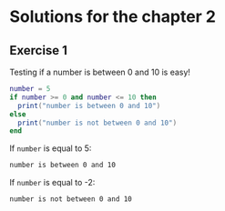 # Solutions for the chapter 2

## Exercise 1
Testing if a number is between 0 and 10 is easy!

```lua
number = 5
if number >= 0 and number <= 10 then
  print("number is between 0 and 10")
else
  print("number is not between 0 and 10")
end
```

If `number` is equal to 5:
```bash
number is between 0 and 10
```

If `number` is equal to -2:
```bash
number is not between 0 and 10
```
